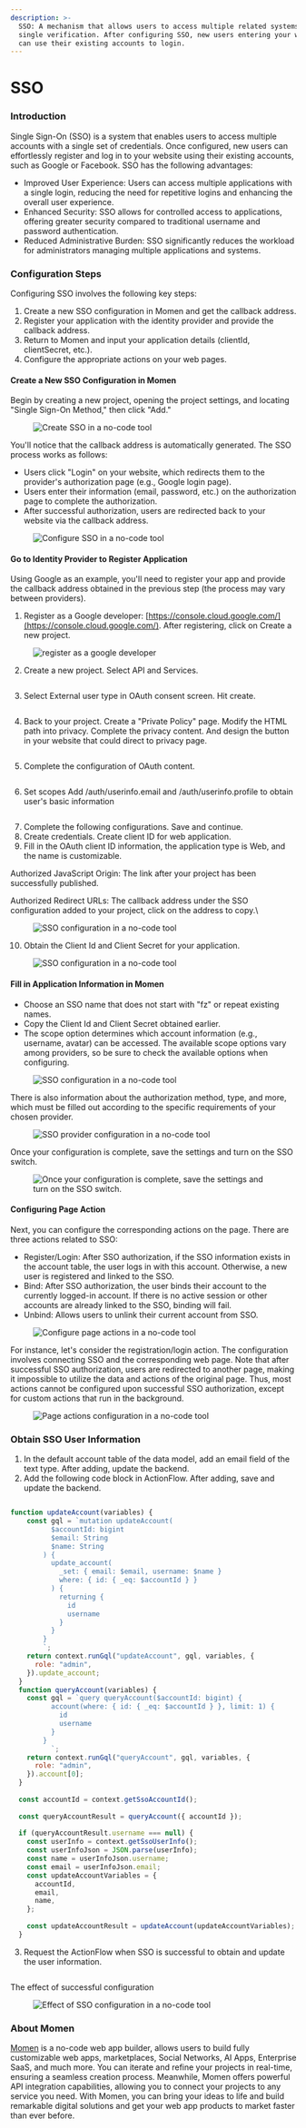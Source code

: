 ```yaml
---
description: >-
  SSO: A mechanism that allows users to access multiple related systems via a
  single verification. After configuring SSO, new users entering your website
  can use their existing accounts to login.
---
```


# SSO

### Introduction

Single Sign-On (SSO) is a system that enables users to access multiple accounts with a single set of credentials. Once configured, new users can effortlessly register and log in to your website using their existing accounts, such as Google or Facebook. SSO has the following advantages:

* Improved User Experience: Users can access multiple applications with a single login, reducing the need for repetitive logins and enhancing the overall user experience.
* Enhanced Security: SSO allows for controlled access to applications, offering greater security compared to traditional username and password authentication.
* Reduced Administrative Burden: SSO significantly reduces the workload for administrators managing multiple applications and systems.

### Configuration Steps

Configuring SSO involves the following key steps:

1. Create a new SSO configuration in Momen and get the callback address.
2. Register your application with the identity provider and provide the callback address.
3. Return to Momen and input your application details (clientId, clientSecret, etc.).
4. Configure the appropriate actions on your web pages.

#### Create a New SSO Configuration in Momen

Begin by creating a new project, opening the project settings, and locating "Single Sign-On Method," then click "Add."

<figure><img src="../.gitbook/assets/1 (5).PNG" alt="Create SSO in a no-code tool"><figcaption></figcaption></figure>

You'll notice that the callback address is automatically generated. The SSO process works as follows:

* Users click "Login" on your website, which redirects them to the provider's authorization page (e.g., Google login page).
* Users enter their information (email, password, etc.) on the authorization page to complete the authorization.
* After successful authorization, users are redirected back to your website via the callback address.

<figure><img src="../.gitbook/assets/2 (6).PNG" alt="Configure SSO in a no-code tool"><figcaption></figcaption></figure>

#### Go to Identity Provider to Register Application

Using Google as an example, you'll need to register your app and provide the callback address obtained in the previous step (the process may vary between providers).

1. Register as a Google developer: [https://console.cloud.google.com/](https://console.cloud.google.com/). After registering, click on Create a new project.

<figure><img src="../.gitbook/assets/20240320-183820.png" alt="register as a google developer"><figcaption></figcaption></figure>

2. Create a new project. Select API and Services.

<figure><img src="../.gitbook/assets/20240320-184048.png" alt=""><figcaption></figcaption></figure>

3. Select External user type in OAuth consent screen. Hit create.

<figure><img src="../.gitbook/assets/截屏2024-03-20 18.41.46.png" alt=""><figcaption></figcaption></figure>

4. Back to your project. Create a "Private Policy" page. Modify the HTML path into privacy. Complete the privacy content. And design the button in your website that could direct to privacy page.

<figure><img src="../.gitbook/assets/截屏2024-03-20 18.50.15.png" alt=""><figcaption></figcaption></figure>

5. Complete the configuration of OAuth content.

<figure><img src="../.gitbook/assets/截屏2024-03-20 19.04.04.png" alt=""><figcaption></figcaption></figure>

6. Set scopes Add /auth/userinfo.email and /auth/userinfo.profile to obtain user's basic information

<figure><img src="../.gitbook/assets/截屏2024-03-20 19.05.35.png" alt=""><figcaption></figcaption></figure>

7. Complete the following configurations. Save and continue.
8. Create credentials. Create client ID for web application.
9. Fill in the OAuth client ID information, the application type is Web, and the name is customizable.

Authorized JavaScript Origin: The link after your project has been successfully published.&#x20;

Authorized Redirect URLs: The callback address under the SSO configuration added to your project, click on the address to copy.\


<figure><img src="../.gitbook/assets/3 (38).png" alt="SSO configuration in a no-code tool"><figcaption></figcaption></figure>

10. Obtain the Client Id and Client Secret for your application.

<figure><img src="../.gitbook/assets/4 (35).png" alt="SSO configuration in a no-code tool"><figcaption></figcaption></figure>

#### Fill in Application Information in Momen

* Choose an SSO name that does not start with "fz" or repeat existing names.
* Copy the Client Id and Client Secret obtained earlier.
* The scope option determines which account information (e.g., username, avatar) can be accessed. The available scope options vary among providers, so be sure to check the available options when configuring.

<figure><img src="../.gitbook/assets/5 (4).PNG" alt="SSO configuration in a no-code tool"><figcaption></figcaption></figure>

There is also information about the authorization method, type, and more, which must be filled out according to the specific requirements of your chosen provider.

<figure><img src="../.gitbook/assets/6.PNG" alt="SSO provider configuration in a no-code tool"><figcaption></figcaption></figure>

Once your configuration is complete, save the settings and turn on the SSO switch.

<figure><img src="../.gitbook/assets/7 (18).png" alt="Once your configuration is complete, save the settings and turn on the SSO switch."><figcaption></figcaption></figure>

#### Configuring Page Action

Next, you can configure the corresponding actions on the page. There are three actions related to SSO:

* Register/Login: After SSO authorization, if the SSO information exists in the account table, the user logs in with this account. Otherwise, a new user is registered and linked to the SSO.
* Bind: After SSO authorization, the user binds their account to the currently logged-in account. If there is no active session or other accounts are already linked to the SSO, binding will fail.
* Unbind: Allows users to unlink their current account from SSO.

<figure><img src="../.gitbook/assets/8.PNG" alt="Configure page actions in a no-code tool"><figcaption></figcaption></figure>

For instance, let's consider the registration/login action. The configuration involves connecting SSO and the corresponding web page. Note that after successful SSO authorization, users are redirected to another page, making it impossible to utilize the data and actions of the original page. Thus, most actions cannot be configured upon successful SSO authorization, except for custom actions that run in the background.

<figure><img src="../.gitbook/assets/9.PNG" alt="Page actions configuration in a no-code tool"><figcaption></figcaption></figure>

### Obtain SSO User Information

1. In the default account table of the data model, add an email field of the text type. After adding, update the backend.
2. Add the following code block in ActionFlow. After adding, save and update the backend.

<figure><img src="../.gitbook/assets/20240320-191541.png" alt=""><figcaption></figcaption></figure>

```javascript
function updateAccount(variables) {
    const gql = `mutation updateAccount(
          $accountId: bigint
          $email: String
          $name: String
        ) {
          update_account(
            _set: { email: $email, username: $name }
            where: { id: { _eq: $accountId } }
          ) {
            returning {
              id
              username
            }
          }
        }
        `;
    return context.runGql("updateAccount", gql, variables, {
      role: "admin",
    }).update_account;
  }
  function queryAccount(variables) {
    const gql = `query queryAccount($accountId: bigint) {
          account(where: { id: { _eq: $accountId } }, limit: 1) {
            id
            username
          }
        }
          `;
    return context.runGql("queryAccount", gql, variables, {
      role: "admin",
    }).account[0];
  }
  
  const accountId = context.getSsoAccountId();
  
  const queryAccountResult = queryAccount({ accountId });
  
  if (queryAccountResult.username === null) {
    const userInfo = context.getSsoUserInfo();
    const userInfoJson = JSON.parse(userInfo);
    const name = userInfoJson.username;
    const email = userInfoJson.email;
    const updateAccountVariables = {
      accountId,
      email,
      name,
    };
  
    const updateAccountResult = updateAccount(updateAccountVariables);
  }

```

3. Request the ActionFlow when SSO is successful to obtain and update the user information.

<figure><img src="../.gitbook/assets/20240320-191924.png" alt=""><figcaption></figcaption></figure>



The effect of successful configuration

<figure><img src="../.gitbook/assets/10.gif" alt="Effect of SSO configuration in a no-code tool"><figcaption></figcaption></figure>



### About Momen

[Momen](https://momen.app/?channel=blog-about) is a no-code web app builder, allows users to build fully customizable web apps, marketplaces, Social Networks, AI Apps, Enterprise SaaS, and much more. You can iterate and refine your projects in real-time, ensuring a seamless creation process. Meanwhile, Momen offers powerful API integration capabilities, allowing you to connect your projects to any service you need. With Momen, you can bring your ideas to life and build remarkable digital solutions and get your web app products to market faster than ever before.
